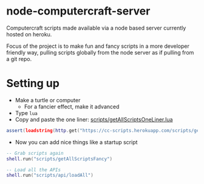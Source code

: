 # node-computercraft-server

Computercraft scripts made available via a node based server currently hosted on heroku.

Focus of the project is to make fun and fancy scripts in a more developer friendly way, pulling scripts globally from the node server as if pulling from a git repo.

# Setting up

- Make a turtle or computer
  - For a fancier effect, make it advanced
- Type `lua`
- Copy and paste the one liner: [scripts/getAllScriptsOneLiner.lua](https://github.com/mister-simon/node-computercraft-server/blob/master/scripts/getAllScriptsOneLiner.lua)

```lua
assert(loadstring(http.get("https://cc-scripts.herokuapp.com/scripts/getAllScripts").readAll()))()
```

- Now you can add nice things like a startup script

```lua
-- Grab scripts again
shell.run("scripts/getAllScriptsFancy")

-- Load all the APIs
shell.run("scripts/api/loadAll")
```
